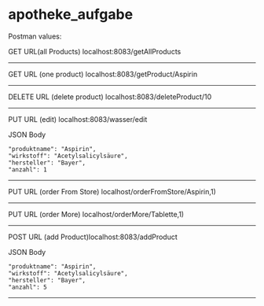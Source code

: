 # apotheke_aufgabe

Postman values:

GET URL(all Products) localhost:8083/getAllProducts

________________________________________________________________

GET URL (one product) localhost:8083/getProduct/Aspirin

________________________________________________________________

DELETE URL (delete product) localhost:8083/deleteProduct/10
________________________________________________________________

PUT URL (edit) localhost:8083/wasser/edit

JSON Body

    "produktname": "Aspirin",
    "wirkstoff": "Acetylsalicylsäure",
    "hersteller": "Bayer",
    "anzahl": 1
	
________________________________________________________________

PUT URL (order From Store) localhost/orderFromStore/Aspirin,1)

________________________________________________________________


PUT URL (order More) localhost/orderMore/Tablette,1)

________________________________________________________________


POST URL (add Product)localhost:8083/addProduct

JSON Body

    "produktname": "Aspirin",
    "wirkstoff": "Acetylsalicylsäure",
    "hersteller": "Bayer",
    "anzahl": 5
________________________________________________________________




